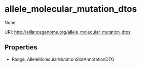 # allele_molecular_mutation_dtos

None

URI: http://alliancegenome.org/allele_molecular_mutation_dtos



<!-- no inheritance hierarchy -->


## Properties

 * Range: AlleleMolecularMutationSlotAnnotationDTO


